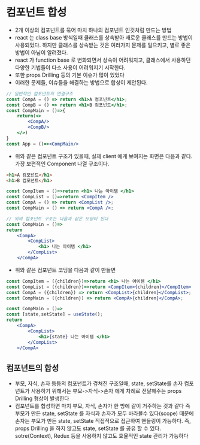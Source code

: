 # 컴포넌트 합성

- 2개 이상의 컴포넌트를 묶어 마치 하나의 컴포넌트 인것처럼 만드는 방법
- react 는 class base 방식일때 클래스를 상속받아 새로운 클래스를 만드는 방법이 사용되었다. 하지만 클래스를 상속받는 것은 여러가지 문제를 일으키고, 별로 좋은 방법이 아님이 알려졌다.
- react 가 function base 로 변화되면서 상속이 어려워지고, 클래스에서 사용하던 다양한 기법들이 다소 사용이 어려워지기 시작한다.
- 또한 props Drilling 등의 기본 이슈가 많이 있었다
- 이러한 문제들, 이슈들을 해결하는 방법으로 합성이 제안된다.

```jsx
// 일반적인 컴포넌트의 연결구조
const CompA = () => return <h1>A 컴포넌트</h1>;
const CompB = () => return <h1>B 컴포넌트</h1>;
const CompMain = ()=>{
    return(<>
        <CompA/>
        <CompB/>
    </>)
}
const App = ()=><CompMain/>
```

- 위와 같은 컴포넌트 구조가 있을때, 실제 client 에게 보여지는 화면은 다음과 같다. 가장 보편적인 Component 나열 구조이다.

```html
<h1>A 컴포넌트</h1>
<h1>B 컴포넌트</h1>
```

```jsx
const CompItem = ()=>return <h1> 나는 아이템 </h1>
const CompList = ()=>return <CompItem />
const CompA = () => return <CompList />;
const CompMain = () => return <CompA />;

// 위의 컴포넌트 구조는 다음과 같은 모양이 된다
const CompMain = ()=>
return
    <CompA>
        <CompList>
            <h1> 나는 아이템 </h1>
        </CompList>
    </CompA>
```

- 위와 같은 컴포넌트 코딩을 다음과 같이 만들면

```jsx
const CompItem = ({children})=>return <h1> 나는 아이템 </h1>
const CompList = ({children})=>return <CompItem>{children}</CompItem>
const CompA = ({children}) => return <CompList>{children}</CompList>;
const CompMain = ({children}) => return <CompA>{children}</CompA>;

const CompMain = ()=>
const [state,setState] = useState();
return
    <CompA>
        <CompList>
            <h1>{state} 나는 아이템 </h1>
        </CompList>
    </CompA>
```

## 컴포넌트의 합성

- 부모, 자식, 손자 등등의 컴포넌트가 곂쳐진 구조일때, state, setState를 손자 컴포넌트가 사용하기 위해서는 부모->자식->손자 에게 차례로 전달해주는 props Drilling 형상이 발생한다
- 컴포넌트를 합성하면 마치 부모, 자식, 손자가 한 방에 같이 거주하는 것과 같다 즉 부모가 만든 state, setState 를 자식과 손자가 모두 바라볼수 있다(scope) 때문에 손자는 부모가 만든 state, setState 직접적으로 접근하여 핸들링이 가능하다. 즉, props Drilling 을 하지 않고도 state, setState 를 공유 할 수 있다. sotre(Context), Redux 등을 사용하지 않고도 효율적인 state 관리가 가능하다
